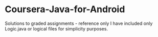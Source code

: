 # Coursera-Java-for-Android
Solutions to graded assignments - reference only
I have included only Logic.java or logical files for simplicity purposes.
